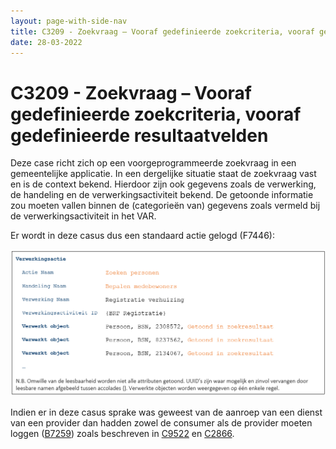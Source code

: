 ```yaml
---
layout: page-with-side-nav
title: C3209 - Zoekvraag – Vooraf gedefinieerde zoekcriteria, vooraf gedefinieerde resultaatvelden
date: 28-03-2022
---
```


# C3209 - Zoekvraag – Vooraf gedefinieerde zoekcriteria, vooraf gedefinieerde resultaatvelden

Deze case richt zich op een voorgeprogrammeerde zoekvraag in een gemeentelijke applicatie. In een dergelijke situatie staat de zoekvraag vast en is de context bekend. Hierdoor zijn ook gegevens zoals de verwerking, de handeling en de verwerkingsactiviteit bekend. De getoonde informatie zou moeten vallen binnen de (categorieën van) gegevens zoals vermeld bij de verwerkingsactiviteit in het VAR.

Er wordt in deze casus dus een standaard actie gelogd (F7446):

<img src="./assets/3209_1.png" alt="" width="700"/>

Indien er in deze casus sprake was geweest van de aanroep van een dienst van een provider dan hadden zowel de consumer als de provider moeten loggen ([B7259](./7259.md)) zoals beschreven in [C9522](./9522.md) en [C2866](./2866.md).

